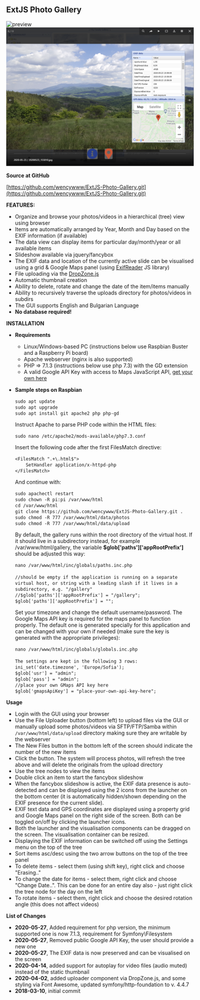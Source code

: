 
ExtJS Photo Gallery
-------------------------------------



![preview](gallery-screenshot.PNG)
![preview](gallery-screenshot-2.PNG)

**Source at GitHub**

[https://github.com/wencywww/ExtJS-Photo-Gallery.git](https://github.com/wencywww/ExtJS-Photo-Gallery.git)




**FEATURES:**

  * Organize and browse your photos/videos in a hierarchical (tree) view using browser
  * Items are automatically arranged by Year, Month and Day based on the EXIF information (if available)  
  * The data view can display items for particular day/month/year or all available items
  * Slideshow available via jquery/fancybox
  * The EXIF data and location of the currently active slide can be visualised using a grid & Google Maps panel (using [ExifReader](https://github.com/mattiasw/ExifReader) JS library)
  * File uploading via the [DropZone.js](https://www.dropzonejs.com/)
  * Automatic thumbnail creation
  * Ability to delete, rotate and change the date of the item/items manually
  * Ability to recursively traverse the uploads directory for photos/videos in subdirs 
  * The GUI supports English and Bulgarian Language
  * **No database required!**

 
**INSTALLATION**

  * **Requirements**
    * Linux/Windows-based PC (instructions below use Raspbian Buster and a Raspberry Pi board)
    * Apache webserver (nginx is also supported)
    * PHP => 7.1.3 (instructions below use php 7.3) with the GD extension
    * A valid Google API Key with access to Maps JavaScript API, [get your own here](https://developers.google.com/maps/documentation/javascript/get-api-key)
  
  * **Sample steps on Raspbian**
  
    ````
    sudo apt update
    sudo apt upgrade
    sudo apt install git apache2 php php-gd
    ````
    
    Instruct Apache to parse PHP code within the HTML files:
    ````
    sudo nano /etc/apache2/mods-available/php7.3.conf
    ````    
    
    Insert the following code after the first FilesMatch directive:
    ````
    <FilesMatch ".+\.html$">
        SetHandler application/x-httpd-php    
    </FilesMatch>
    ````      
    And continue with:
    ````
    sudo apachectl restart
    sudo chown -R pi:pi /var/www/html
    cd /var/www/html
    git clone https://github.com/wencywww/ExtJS-Photo-Gallery.git .
    sudo chmod -R 777 /var/www/html/data/photos
    sudo chmod -R 777 /var/www/html/data/upload
    ````
    
    By default, the gallery runs within the root directory of the virtual host. 
    If it should live in a subdirectory instead, for example /var/www/html/gallery, the variable **$glob['paths']['appRootPrefix']** should be adjusted this way:
    ````
    nano /var/www/html/inc/globals/paths.inc.php
        
    //should be empty if the application is running on a separate virtual host, or string with a leading slash if it lives in a subdirectory, e.g. "/gallery"
    //$glob['paths']['appRootPrefix'] = "/gallery";
    $glob['paths']['appRootPrefix'] = "";
    ````
    
    Set your timezone and change the default username/password. The Google Maps API key is required for the maps panel to function properly. The default one is generated specially for this application and can be changed with your own if needed (make sure the key is generated with the appropriate privileges):
    ````
    nano /var/www/html/inc/globals/globals.inc.php
    
    The settings are kept in the following 3 rows:
    ini_set('date.timezone', 'Europe/Sofia');
    $glob['usr'] = "admin";
    $glob['pass'] = "admin";
    //place your own GMaps API key here
    $glob['gmapsApiKey'] = "place-your-own-api-key-here";
    ````


**Usage**

  * Login with the GUI using your browser
  * Use the File Uploader button (bottom left) to upload files via the GUI or manually upload some photos/videos via SFTP/FTP/Samba within `/var/www/html/data/upload` directory making sure they are writable by the webserver
  * The New Files button in the bottom left of the screen should indicate the number of the new items
  * Click the button. The system will process photos, will refresh the tree above and will delete the originals from the upload directory
  * Use the tree nodes to view the items
  * Double click an item to start the fancybox slideshow
  * When the fancybox slideshow is active, the EXIF data presence is auto-detected and can be displayed using the 2 icons from the launcher on the bottom center (it is automatically hidden/shown depending on the EXIF presence for the current slide). 
  * EXIF text data and GPS coordinates are displayed using a property grid and Google Maps panel on the right side of the screen. Both can be toggled on/off by clicking the launcher icons.
  * Both the launcher and the visualisation components can be dragged on the screen. The visualisation container can be resized.
  * Displaying the EXIF information can be switched off using the Settings menu on the top of the tree
  * Sort items asc/desc using the two arrow buttons on the top of the tree panel 
  * To delete items - select them (using shift key), right click and choose "Erasing.."
  * To change the date for items - select them, right click and choose "Change Date..". This can be done for an entire day also - just right click the tree node for the day on the left
  * To rotate items - select them, right click and choose the desired rotation angle (this does not affect videos)
  

**List of Changes**

  * **2020-05-27**, Added requirement for php version, the minimum supported one is now 7.1.3, requirement for Symfony\Filesystem
  * **2020-05-27**, Removed public Google API Key, the user should provide a new one
  * **2020-05-27**, The EXIF data is now preserved and can be visualised on the screen
  * **2020-04-14**, added support for autoplay for video files (audio muted) instead of the static thumbnail
  * **2020-04-02**, added uploader component via DropZone.js, and some styling via Font Awesome, updated symfony/http-foundation to v. 4.4.7
  * **2018-03-10**, initial commit
